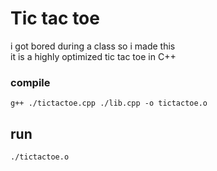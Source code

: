 # Tic tac toe
i got bored during a class so i made this  
it is a highly optimized tic tac toe in C++

### compile 
`g++ ./tictactoe.cpp ./lib.cpp -o tictactoe.o`

## run
`./tictactoe.o`
